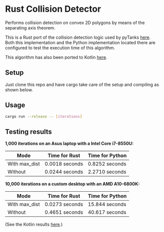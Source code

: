 # Rust Collision Detector
Performs collision detection on convex 2D polygons by means of the separating axis theorem.

This is a Rust port of the collision detection logic used by pyTanks 
[here](https://github.com/JoelEager/pyTanks.Server/blob/master/gameLogic/collisionDetector.py). Both this 
implementation and the Python implementation located there are configured to test the execution time of this algorithm.

This algorithm has also been ported to Kotlin [here](https://github.com/JoelEager/Kotlin-Collision-Detector).

## Setup
Just clone this repo and have cargo take care of the setup and compiling as shown below.

## Usage
```bash
cargo run --release -- [iterations]
```

## Testing results
**1,000 iterations on an Asus laptop with a Intel Core i7-8550U:**

| Mode            | Time for Rust   | Time for Python   |
| --------------- | --------------- | ----------------- |
| With max_dist   | 0.0018 seconds  | 0.8252 seconds    |
| Without         | 0.0244 seconds  | 2.2710 seconds    |

**10,000 iterations on a custom desktop with an AMD A10-6800K:**

| Mode            | Time for Rust   | Time for Python   |
| --------------- | --------------- | ----------------- |
| With max_dist   | 0.0273 seconds  | 15.844 seconds    |
| Without         | 0.4651 seconds  | 40.617 seconds    |

(See the Kotlin results [here](https://github.com/JoelEager/Kotlin-Collision-Detector/blob/master/README.md).)